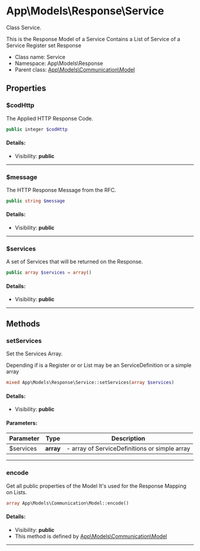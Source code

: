 App\Models\Response\Service
===============

Class Service.

This is the Response Model of a Service
Contains a List of Service of a Service Register set Response


* Class name: Service
* Namespace: App\Models\Response
* Parent class: [App\Models\Communication\Model](App-Models-Communication-Model.md)





Properties
----------


### $codHttp

The Applied HTTP Response Code.



```php
public integer $codHttp
```

#### Details:
* Visibility: **public**

<hr>

### $message

The HTTP Response Message from the RFC.



```php
public string $message
```

#### Details:
* Visibility: **public**

<hr>

### $services

A set of Services that will be returned on the Response.



```php
public array $services = array()
```

#### Details:
* Visibility: **public**

<hr>

Methods
-------


### setServices

Set the Services Array.

Depending if is a Register or or List
may be an ServiceDefinition or a simple array

```php
mixed App\Models\Response\Service::setServices(array $services)
```

#### Details:
* Visibility: **public**


#### Parameters:

| Parameter | Type | Description |
|-----------|------|-------------|
| $services | **array** |  - array of ServiceDefinitions or simple array |


<hr>

### encode

Get all public properties of the Model
It's used for the Response Mapping on Lists.



```php
array App\Models\Communication\Model::encode()
```

#### Details:
* Visibility: **public**
* This method is defined by [App\Models\Communication\Model](App-Models-Communication-Model.md)



<hr>
